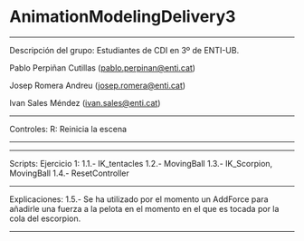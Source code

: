 # AnimationModelingDelivery3
--------------------------------------------------------------------------

Descripción del grupo: Estudiantes de CDI en 3º de ENTI-UB.

Pablo Perpiñan Cutillas (pablo.perpinan@enti.cat)

Josep Romera Andreu (josep.romera@enti.cat)

Ivan Sales Méndez (ivan.sales@enti.cat)

--------------------------------------------------------------------------

Controles:
    R: Reinicia la escena
    
--------------------------------------------------------------------------

--------------------------------------------------------------------------

Scripts:
    Ejercicio 1:
        1.1.- IK_tentacles
        1.2.- MovingBall
        1.3.- IK_Scorpion, MovingBall
        1.4.- ResetController

--------------------------------------------------------------------------

Explicaciones:
    1.5.- Se ha utilizado por el momento un AddForce para añadirle una fuerza a la pelota en el momento en el que es tocada por la cola del escorpion.

--------------------------------------------------------------------------
